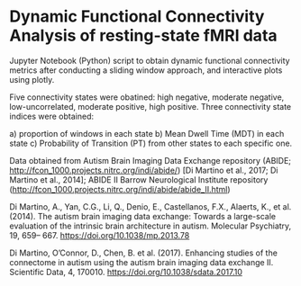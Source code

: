 # Dynamic Functional Connectivity Analysis of resting-state fMRI data

Jupyter Notebook (Python) script to obtain dynamic functional connectivity metrics after conducting a sliding window approach, and interactive plots using plotly. 

Five connectivity states were obatined: high negative, moderate negative, low-uncorrelated, moderate positive, high positive.
Three connectivity state indices were obtained:  

a) proportion of windows in each state
b) Mean Dwell Time (MDT) in each state
c) Probability of Transition (PT) from other states to each specific one. 



Data obtained from Autism Brain Imaging Data Exchange repository (ABIDE; http://fcon_1000.projects.nitrc.org/indi/abide/) [Di Martino et al., 2017; Di Martino et al., 2014]; ABIDE II  Barrow Neurological Institute repository (http://fcon_1000.projects.nitrc.org/indi/abide/abide_II.html)

Di Martino, A., Yan, C.G., Li, Q., Denio, E., Castellanos, F.X., Alaerts, K., et al. (2014). The autism brain imaging data exchange: Towards a large-scale evaluation of the intrinsic brain architecture in autism. Molecular Psychiatry, 19, 659– 667. https://doi.org/10.1038/mp.2013.78

Di Martino, O’Connor, D., Chen, B. et al. (2017). Enhancing studies of the connectome in autism using the autism brain imaging data exchange II. Scientific Data, 4, 170010. https://doi.org/10.1038/sdata.2017.10 
